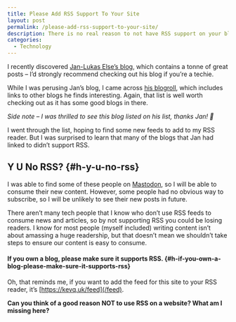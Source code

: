 ```yaml
---
title: Please Add RSS Support To Your Site
layout: post
permalink: /please-add-rss-support-to-your-site/
description: There is no real reason to not have RSS support on your blog today. RSS feeds are simple to implement and could stop you losing readers.
categories:
  - Technology
---
```

I recently discovered [Jan-Lukas Else&#8217;s blog](https://jlelse.blog), which contains a tonne of great posts &#8211; I&#8217;d strongly recommend checking out his blog if you&#8217;re a techie.

While I was perusing Jan&#8217;s blog, I came across [his blogroll](https://jlelse.blog/blogroll), which includes links to other blogs he finds interesting. Again, that list is well worth checking out as it has some good blogs in there.

_Side note &#8211; I was thrilled to see this blog listed on his list, thanks Jan! 🙂_

I went through the list, hoping to find some new feeds to add to my RSS reader. But I was surprised to learn that many of the blogs that Jan had linked to didn&#8217;t support RSS.

## Y U No RSS? {#h-y-u-no-rss}

I was able to find some of these people on [Mastodon](https://fosstodon.org), so I will be able to consume their new content. However, some people had no obvious way to subscribe, so I will be unlikely to see their new posts in future.

There aren&#8217;t many tech people that I know who don&#8217;t use RSS feeds to consume news and articles, so by not supporting RSS you could be losing readers. I know for most people (myself included) writing content isn&#8217;t about amassing a huge readership, but that doesn&#8217;t mean we shouldn&#8217;t take steps to ensure our content is easy to consume.

#### If you own a blog, please make sure it supports RSS. {#h-if-you-own-a-blog-please-make-sure-it-supports-rss}

Oh, that reminds me, if you want to add the feed for this site to your RSS reader, it&#8217;s [https://kevq.uk/feed](/feed).

**Can you think of a good reason NOT to use RSS on a website? What am I missing here?**
